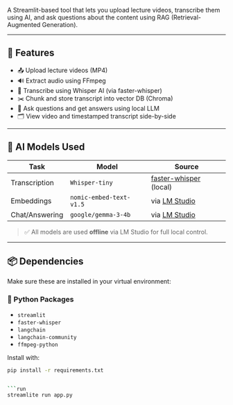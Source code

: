 A Streamlit-based tool that lets you upload lecture videos, transcribe them using AI, and ask questions about the content using RAG (Retrieval-Augmented Generation).

---

## 🔧 Features

- 📤 Upload lecture videos (MP4)
- 🔊 Extract audio using FFmpeg
- 🧠 Transcribe using Whisper AI (via faster-whisper)
- ✂️ Chunk and store transcript into vector DB (Chroma)
- 🤖 Ask questions and get answers using local LLM
- 🗂 View video and timestamped transcript side-by-side

---

## 🧠 AI Models Used

| Task           | Model                   | Source                                                                   |
| -------------- | ----------------------- | ------------------------------------------------------------------------ |
| Transcription  | `Whisper-tiny`          | [faster-whisper](https://github.com/guillaumekln/faster-whisper) (local) |
| Embeddings     | `nomic-embed-text-v1.5` | via [LM Studio](https://lmstudio.ai)                                     |
| Chat/Answering | `google/gemma-3-4b`     | via [LM Studio](https://lmstudio.ai)                                     |

> ✅ All models are used **offline** via LM Studio for full local control.

---

## 📦 Dependencies

Make sure these are installed in your virtual environment:

### 🐍 Python Packages

- `streamlit`
- `faster-whisper`
- `langchain`
- `langchain-community`
- `ffmpeg-python`

Install with:

````bash
pip install -r requirements.txt


```run
streamlite run app.py
````
